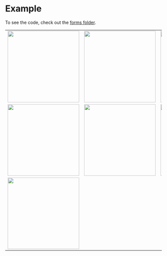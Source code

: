 # Example

To see the code, check out the [forms folder](https://github.com/GiancarloCode/form_bloc/tree/master/packages/flutter_form_bloc/example/lib/forms).

<div>
    <table>
        <tr>
            <td> 
                <a>
                    <img src="https://giancarlocode.com/wp-content/uploads/flutter_form_bloc_demo_1.gif" width="230"/>
                </a>
            </td>    
            <td>   
                <a>
                    <img src="https://giancarlocode.com/wp-content/uploads/flutter_form_bloc_demo_2.gif" width="230"/>                   
                </a>
            </td>
             <td>   
                <a>
                    <img src="https://giancarlocode.com/wp-content/uploads/flutter_form_bloc_demo_3.gif" width="230"/>                   
                </a>
            </td>        
        </tr>
        <tr>
            <td> 
                <a>
                    <img src="https://giancarlocode.com/wp-content/uploads/flutter_form_bloc_demo_4.gif" width="230"/>
                </a>
            </td>    
            <td>   
                <a>
                    <img src="https://giancarlocode.com/wp-content/uploads/flutter_form_bloc_demo_5.gif" width="230"/>                   
                </a>
            </td>
            <td>   
                <a>
                    <img src="https://giancarlocode.com/wp-content/uploads/flutter_form_bloc_demo_6.gif" width="230"/>                   
                </a>
            </td>            
        </tr>
        <tr>
            <td> 
                <a>
                    <img src="https://giancarlocode.com/wp-content/uploads/flutter_form_bloc_demo_7.gif" width="230"/>
                </a>
            </td>                     
        </tr>
    </table>
</div>
